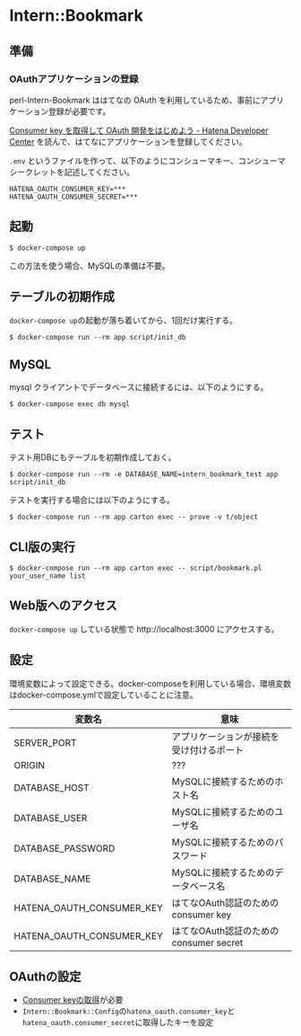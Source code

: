 # Intern::Bookmark

## 準備

### OAuthアプリケーションの登録

perl-Intern-Bookmark ははてなの OAuth を利用しているため、事前にアプリケーション登録が必要です。

[Consumer key を取得して OAuth 開発をはじめよう - Hatena Developer Center](http://developer.hatena.ne.jp/ja/documents/auth/apis/oauth/consumer) を読んで、はてなにアプリケーションを登録してください。

`.env` というファイルを作って、以下のようにコンシューマキー、コンシューマシークレットを記述してください。

```
HATENA_OAUTH_CONSUMER_KEY=***
HATENA_OAUTH_CONSUMER_SECRET=***
```

## 起動

```
$ docker-compose up
```

この方法を使う場合、MySQLの準備は不要。

## テーブルの初期作成

`docker-compose up`の起動が落ち着いてから、1回だけ実行する。

```
$ docker-compose run --rm app script/init_db
```

## MySQL

mysql クライアントでデータベースに接続するには、以下のようにする。

```
$ docker-compose exec db mysql
```

## テスト

テスト用DBにもテーブルを初期作成しておく。

```
$ docker-compose run --rm -e DATABASE_NAME=intern_bookmark_test app script/init_db
```

テストを実行する場合には以下のようにする。

```
$ docker-compose run --rm app carton exec -- prove -v t/object
```

## CLI版の実行

```
$ docker-compose run --rm app carton exec -- script/bookmark.pl your_user_name list
```

## Web版へのアクセス

`docker-compose up` している状態で http://localhost:3000 にアクセスする。

## 設定
環境変数によって設定できる。docker-composeを利用している場合、環境変数はdocker-compose.ymlで設定していることに注意。

| 変数名 | 意味 |
| ----- | ----- |
| SERVER_PORT | アプリケーションが接続を受け付けるポート |
| ORIGIN | ??? |
| DATABASE_HOST | MySQLに接続するためのホスト名 |
| DATABASE_USER | MySQLに接続するためのユーザ名 |
| DATABASE_PASSWORD | MySQLに接続するためのパスワード |
| DATABASE_NAME | MySQLに接続するためのデータベース名 |
| HATENA_OAUTH_CONSUMER_KEY | はてなOAuth認証のための consumer key |
| HATENA_OAUTH_CONSUMER_KEY | はてなOAuth認証のための consumer secret |

## OAuthの設定
- [Consumer keyの取得](http://developer.hatena.ne.jp/ja/documents/auth/apis/oauth/consumer)が必要
- `Intern::Bookmark::Config`の`hatena_oauth.consumer_key`と`hatena_oauth.consumer_secret`に取得したキーを設定
